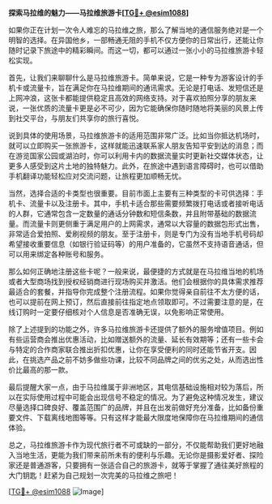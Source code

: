 **探索马拉维的魅力——马拉维旅游卡[[TG💪+ @esim1088](https://t.me/s/esim1088)]**

如果你正在计划一次令人难忘的马拉维之旅，那么了解当地的通信服务绝对是一个明智的选择。在异国他乡，一部畅通无阻的手机不仅方便你的日常出行，还能让你随时记录下旅途中的精彩瞬间。而这一切，都可以通过一张小小的马拉维旅游卡轻松实现。

首先，让我们来聊聊什么是马拉维旅游卡。简单来说，它是一种专为游客设计的手机卡或流量卡，旨在满足你在马拉维期间的通讯需求。无论是打电话、发短信还是上网冲浪，这张卡都能提供稳定且高效的网络支持。对于喜欢拍照分享的朋友来说，一张优质的流量卡更是必不可少，因为它能确保你随时随地将美丽的风景上传到社交平台，与朋友们共享你的旅行喜悦。

说到具体的使用场景，马拉维旅游卡的适用范围非常广泛。比如当你抵达机场时，就可以立即购买一张旅游卡，这样就能迅速联系家人朋友告知平安到达的消息；而在游览国家公园或湖泊时，你可以利用卡内的数据流量实时更新社交媒体状态，让更多人感受到这片土地的独特魅力。此外，在旅途中遇到语言障碍时，也可以借助手机翻译功能轻松应对交流问题，让旅程更加顺畅无忧。

当然，选择合适的卡类型也很重要。目前市面上主要有三种类型的卡可供选择：手机卡、流量卡以及注册卡。其中，手机卡适合那些需要频繁拨打电话或者接听电话的人群，它通常包含一定数量的通话分钟数和短信条数，并且附带基础的数据流量。而流量卡则更侧重于满足用户的上网需求，通常以大容量的数据包形式出售，非常适合爱拍照、爱刷视频的朋友。至于注册卡，则是专门为没有当地手机号码却希望接收重要信息（如银行验证码等）的用户准备的，它虽然不支持语音通话，但可以用来绑定各种账号和服务。

那么如何正确地注册这些卡呢？一般来说，最便捷的方式就是在马拉维当地的机场或者大型商场找到授权经销商进行现场购买并激活。他们会根据你的具体需求推荐最适合的套餐，并指导你完成整个注册流程。如果你觉得亲自前往不太方便的话，也可以提前在网上预订，然后直接前往指定地点领取即可。不过需要注意的是，在线订购时一定要仔细核对个人信息是否准确无误，以免影响正常使用。

除了上述提到的功能之外，许多马拉维旅游卡还提供了额外的服务增值项目。例如有些运营商会推出优惠活动，比如赠送额外的流量、延长有效期等；还有一些卡会与特定的合作商家联合推出折扣优惠，让你在享受便利的同时还能节省开支。因此，在挑选产品之前不妨多做些功课，比较不同品牌之间的优劣之处，从而选出性价比最高的那一款。

最后提醒大家一点，由于马拉维属于非洲地区，其电信基础设施相对较为落后，所以在实际使用过程中可能会出现信号不稳定的情况。为了避免这种情况发生，建议尽量选择口碑良好、覆盖范围广的品牌，并且在出发前做好充分准备，比如备份重要文件、下载离线地图等等。只有这样才能最大限度地保障你在马拉维期间的通信体验。

总之，马拉维旅游卡作为现代旅行者不可或缺的一部分，不仅能帮助我们更好地融入当地生活，更能为我们带来前所未有的便利与乐趣。无论你是摄影爱好者、探险家还是普通游客，只要拥有一张适合自己的旅游卡，就等于掌握了通往美好旅程的大门钥匙！赶紧为自己规划一次完美的马拉维之旅吧！

[[TG💪+ @esim1088](https://t.me/s/esim1088) ![Image](https://i.postimg.cc/4NQfJmqS/Snipaste-2025-05-13-00-14-12.png)]